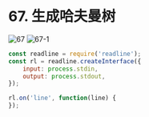 # 67. 生成哈夫曼树
![67](/images/od/67.png)
![67-1](/images/od/67-1.png)

```js
const readline = require('readline');
const rl = readline.createInterface({
    input: process.stdin,
    output: process.stdout,
});

rl.on('line', function(line) {
});
```

